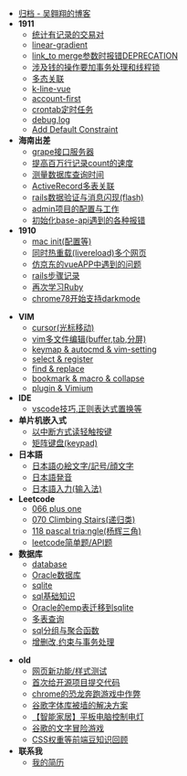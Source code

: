 - [归档 - 吴翱翔的博客](/)
- **1911**
    - [统计有记录的交易对](2019/11/select-distinct)
    - [linear-gradient](2019/11/linear-gradient-warn)
    - [link_to merge参数时报错DEPRECATION](2019/11/link_to-merge-warning)
    - [涉及钱的操作要加事务处理和线程锁](2019/11/data-lock)
    - [多态关联](2019/11/ploy-associate)
    - [k-line-vue](2019/11/k-line-vue)
    - [account-first](2019/11/account-first)
    - [crontab定时任务](2019/11/crontab)
    - [debug,log](2019/11/rails-debug-log)
    - [Add Default Constraint](2019/11/add-default-constraint)
- **海南出差**
    - [grape接口服务器](2019/hainan/grape)
    - [提高百万行记录count的速度](2019/hainan/millions-count.md)
    - [测量数据库查询时间](2019/hainan/measure-qurey-time)
    - [ActiveRecord多表关联](/2019/hainan/join-query)
    - [rails数据验证与消息闪现(flash)](2019/hainan/validates)
    - [admin项目的配置与工作](2019/hainan/project-admin)
    - [初始化base-api遇到的各种报错](2019/hainan/base-api-error.md)
- **1910**
    - [mac init(配置等)](2019/10/mac-init)
    - [同时热重载(livereload)多个网页](2019/10/multi-livereload.md)
    - [仿京东的vueAPP中遇到的问题](2019/10/jd-vue-problem)
    - [rails步骤记录](2019/10/rails-step)
    - [再次学习Ruby](2019/10/ruby-restudy)
    - [chrome78开始支持darkmode](2019/10/chrome-dark-mode)
<!-- archive -->
- **VIM**
    - [cursor(光标移动)](archive/vim/cursor)
    - [vim多文件编辑(buffer,tab,分屏)](archive/vim/multi-files)
    - [keymap & autocmd & vim-setting](archive/vim/keymap)
    - [select & register](archive/vim/select)
    - [find & replace](archive/vim/find)
    - [bookmark & macro & collapse](archive/vim/bookmark)
    - [plugin & Vimium](archive/vim/plugin)
- **IDE**
    - [vscode技巧,正则表达式置换等](archive/IDE/vscode/index)
- **单片机嵌入式**
    - [以中断方式读轻触按键](archive/embedded/button-interrupt/index)
    - [矩阵键盘(keypad)](archive/embedded/keypad/index)
- **日本語**
    - [日本語の絵文字/記号/顔文字](archive/japanese/kigou)
    - [日本語発音](archive/japanese/hatsuon)
    - [日本語入力(输入法)](archive/japanese/nyuuryoku)
- **Leetcode**
    - [066 plus one](archive/leetcode/066-plus-one)
    - [070 Climbing Stairs(递归类)](archive/leetcode/070-climbing-stairs)
    - [118 pascal tria:ngle(杨辉三角)](archive/leetcode/118-pascal-triangle)
    - [leetcode简单题/API题](archive/leetcode/leetcode-easy)
- **数据库**
    - [database](archive/database/database)
    - [Oracle数据库](archive/database/oracle-database/index)
    - [sqlite](archive/database/sqlite)
    - [sql基础知识](archive/database/sql-basic)
    - [Oracle的emp表迁移到sqlite](archive/database/oracle-migrate-to-sqlite/index)
    - [多表查询](archive/database/join)
    - [sql分组与聚合函数](archive/database/sql-group)
    - [增删改,约束与事务处理](archive/database/sql-update)
<!-- /archive -->
- **old**
    - [网页新功能/样式测试](old/test)
    - [首次给开源项目提交代码](old/pull-request-to-scoop/index)
    - [chrome的恐龙奔跑游戏中作弊](old/chrome-game-cheat/index)
    - [谷歌字体库被墙的解决方案](old/google-font-block-solution)
    - [【智能家居】平板电脑控制电灯](old/rpi-gpio.md)
    - [谷歌的文字冒险游戏](old/google-text-adventure)
    - [CSS权重等前端豆知识回顾](old/css-specificity)
- **联系我**
    - [我的简历](old/resume.html)